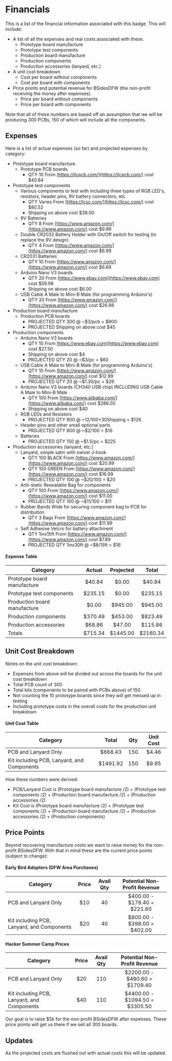 # Financials

This is a list of the financial information associated with this badge.
This will include:

* A list of all the expenses and real costs associated with these.
    * Prototype board manufacture
    * Prototype test components
    * Production board manufacture
    * Production components
    * Production accessories (lanyard, etc.)
* A unit cost breakdown
    * Cost per board without components
    * Cost per board with components
* Price points and potential revenue for BSidesDFW (the non-profit receiving the money after expenses).
    * Price per board without components
    * Price per board with components

Note that all of these numbers are based off an assumption that we will be producing
300 PCBs, 150 of which will include all the components.

## Expenses

Here is a list of actual expenses (so far) and projected expenses by category:

* Prototype board manufacture
    * Prototype PCB boards
        * QTY 10 From [https://jlcpcb.com/](https://jlcpcb.com/) cost $40.84
* Prototype test components
    * Various components to test with including three types of RGB LED's, resistors, header pins, 9V battery connectors, etc.
        * QTY Varies From [https://lcsc.com/](https://lcsc.com/) cost $80.52
        * Shipping on above cost $38.00
    * 9V Batteries
        * QTY 8 From [https://www.amazon.com/](https://www.amazon.com/) cost $9.99
    * Double CR2032 Battery Holder with On/Off switch for testing (to replace the 9V design)
        * QTY 4 From [https://www.amazon.com/](https://www.amazon.com/) cost $6.99
    * CR2031 Batteries
        * QTY 10 From [https://www.amazon.com/](https://www.amazon.com/) cost $6.69
    * Arduino Nano V3 boards
        * QTY 20 From [https://www.ebay.com](https://www.ebay.com) cost $59.98
        * Shipping on above cost $6.00
    * USB Cable A Male to Mini-B Male (for programming Arduino's)
        * QTY 20 From [https://www.amazon.com/](https://www.amazon.com/) cost $26.98
* Production board manufacture
    * Production PCB boards
        * PROJECTED QTY 300 @ ~$3/pcb = $900
        * PROJECTED Shipping on above cost $45
* Production components
    * Arduino Nano V3 boards
        * QTY 10 From [https://www.ebay.com](https://www.ebay.com) cost $27.50
        * Shipping on above cost $4
        * PROJECTED QTY 20 @ ~$3/pc = $60
    * USB Cable A Male to Mini-B Male (for programming Arduino's)
        * QTY 10 From [https://www.amazon.com/](https://www.amazon.com/) cost $12.99
        * PROJECTED QTY 20 @ ~$1.30/pc = $26    
    * Arduino Nano V3 boards (CH340 USB chip) INCLUDING USB Cable A Male to Mini-B Male
        * QTY 100 From [https://www.alibaba.com/](https://www.alibaba.com/) cost $286.00
        * Shipping on above cost $40
    * RGB LEDs and Resistors
        * PROJECTED QTY 800 @ ~$12/100+$30Shipping = $126
    * Header pins and other small optional parts
        * PROJECTED QTY 800 @ ~$2/100 = $16
    * Batteries
        * PROJECTED QTY 150 @ ~$1.5/pc = $225
* Production accessories (lanyard, etc.)
    * Lanyard, simple satin with swivel J-hook
        * QTY 100 BLACK From [https://www.amazon.com/](https://www.amazon.com/) cost $20.99
        * QTY 100 GREEN From [https://www.amazon.com/](https://www.amazon.com/) cost $16.99
        * PROJECTED QTY 100 @ ~$20/100 = $20
    * Anti-static Resealable Bag for components
        * QTY 100 From [https://www.amazon.com/](https://www.amazon.com/) cost $11.00
        * PROJECTED QTY 100 @ ~$11/100 = $11
    * Rubber Bands Wide for securing component bag to PCB for distribution
        * QTY 3 Bags From [https://www.amazon.com/](https://www.amazon.com/) cost $11.99
    * Self Adhesive Velcro for battery attachment
        * QTY 1inx15ft From [https://www.amazon.com/](https://www.amazon.com/) cost $7.89
        * PROJECTED QTY 1inx30ft @ ~$8/15ft = $16

#### Expense Table

| Category                     | Actual    | Projected | Total     |
| ---------------------------- |:---------:|:---------:|:---------:|
| Prototype board manufacture  | $40.84    | $0.00     | $40.84    |
| Prototype test components    | $235.15   | $0.00     | $235.15   |
| Production board manufacture | $0.00     | $945.00   | $945.00   |
| Production components        | $370.49   | $453.00   | $823.49   |
| Production accessories       | $68.86    | $47.00    | $115.86   |
| Totals                       | $715.34   | $1445.00  | $2160.34  |

## Unit Cost Breakdown

Notes on the unit cost breakdown:
* Expenses from above will be divided out across the boards for the unit cost breakdown
* Total PCB count of 300
* Total kits (components to be paired with PCBs above) of 150
* Not counting the 10 prototype boards since they will get messed up in testing
* Including prototype costs in the overall costs for the production unit breakdown

#### Unit Cost Table

| Category                                   | Total     | Qty | Unit Cost |
| ------------------------------------------ |:---------:|:---:|:---------:|
| PCB and Lanyard Only                       | $668.43   | 150 | $4.46     |
| Kit including PCB, Lanyard, and Components | $1491.92  | 150 | $9.95     |

How these numbers were derived:
* PCB/Lanyard Cost is (Prototype board manufacture /2) + (Prototype test components /2) + (Production board manufacture /2) + (Production accessories /2)
* Kit Cost is (Prototype board manufacture /2) + (Prototype test components /2) + (Production board manufacture /2) + (Production accessories /2) + (Production components)

## Price Points

Beyond recovering manufacture costs we want to raise money for the non-profit BSidesDFW.
With that in mind these are the current price points (subject to change):

#### Early Bird Adopters (DFW Area Purchases)

| Category                                   | Price | Avail Qty | Potential Non-Profit Revenue |
| ------------------------------------------ |:-----:|:---------:|:----------------------------:|
| PCB and Lanyard Only                       | $10   | 40        | $400.00 - $178.40 = $221.60  |
| Kit including PCB, Lanyard, and Components | $20   | 40        | $800.00 - $398.00 = $402.00  |

#### Hacker Summer Camp Prices

| Category                                   | Price | Avail Qty | Potential Non-Profit Revenue   |
| ------------------------------------------ |:-----:|:---------:|:------------------------------:|
| PCB and Lanyard Only                       | $20   | 110       | $2200.00 - $490.60 = $1709.40  |
| Kit including PCB, Lanyard, and Components | $40   | 110       | $4400.00 - $1094.50 = $3305.50 |

Our goal is to raise $5k for the non-profit BSidesDFW after expenses.
These price points will get us there if we sell all 300 boards.

## Updates

As the projected costs are flushed out with actual costs this will be updated.
